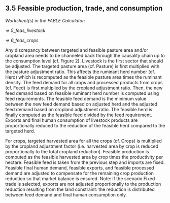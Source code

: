## 3.5 Feasible production, trade, and consumption

_Worksheet(s) in the FABLE Calculator:_

_⇒ 5_feas_livestock_

_⇒ 6_feas_crops_

Any discrepancy between targeted and feasible pasture area and/or cropland area needs to be channeled back through the causality chain up to the consumption level (cf. Figure 2). Livestock is the first sector that should be adjusted. The targeted pasture area (cf. Pasture) is first multiplied with the pasture adjustment ratio. This affects the ruminant herd number (cf. Herd) which is recomputed as the feasible pasture area times the ruminant density. The feed demand for all crops and processed products from crops (cf. Feed) is first multiplied by the cropland adjustment ratio. Then, the new feed demand based on feasible ruminant herd number is computed using feed requirements. The feasible feed demand is the minimum value between the new feed demand based on adjusted herd and the adjusted feed demand based on cropland adjustment ratio. The feasible herd is finally computed as the feasible feed divided by the feed requirement. Exports and final human consumption of livestock products are proportionally reduced to the reduction of the feasible herd compared to the targeted herd.

For crops, targeted harvested area for all the crops (cf. Crops) is multiplied by the cropland adjustment factor (i.e. harvested area by crop is reduced proportionally to the total cropland reduction). Feasible production is computed as the feasible harvested area by crop times the productivity per hectare. Feasible feed is taken from the previous step and imports are fixed. Feasible final human demand, feasible exports, and feasible processed demand are adjusted to compensate for the remaining crop production reduction so that market balance is ensured.
Note: if the scenario Fixed trade is selected, exports are not adjusted proportionally to the production reduction resulting from the land constraint: the reduction is distributed between feed demand and final human consumption only.

